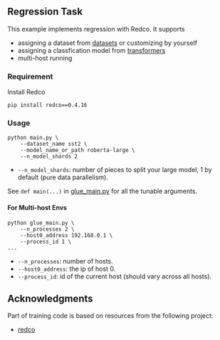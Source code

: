 ## Regression Task

This example implements regression with Redco. 
It supports 
* assigning a dataset from [datasets](https://github.com/huggingface/datasets) or customizing by yourself
* assigning a classfication model from [transformers](https://github.com/huggingface/transformers) 
* multi-host running

### Requirement

Install Redco
```shell
pip install redco==0.4.16
```

### Usage

```shell
python main.py \
    --dataset_name sst2 \
    --model_name_or_path roberta-large \
    --n_model_shards 2
```
* `--n_model_shards`: number of pieces to split your large model, 1 by default (pure data parallelism). 

See `def main(...)` in [glue_main.py](glue_main.py) for all the tunable arguments. 


#### For Multi-host Envs
```
python glue_main.py \
    --n_processes 2 \
    --host0_address 192.168.0.1 \ 
    --process_id 1 \
...
```
* `--n_processes`: number of hosts.
* `--host0_address`: the ip of host 0.
* `--process_id`: id of the current host (should vary across all hosts).

## Acknowledgments

Part of training code is based on resources from the following project:

- [redco](https://github.com/tanyuqian/redco)
